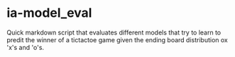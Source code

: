 # ia-model_eval
Quick markdown script that evaluates different models that try to learn to predit the winner of a tictactoe game given the ending board distribution ox 'x's and 'o's.
